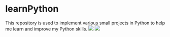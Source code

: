 # learnPython
This repository is used to implement various small projects in Python to help me learn and improve my Python skills.
![](https://github.com/Xamexer/learnPython/blob/main/MultiTouchInterface/Multi-Touch-Interface/InfraredCamDemo.gif)
![](https://github.com/Xamexer/learnPython/blob/main/MultiTouchInterface/Multi-Touch-Interface/TouchDemo.gif)